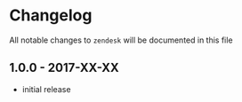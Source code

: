 # Changelog

All notable changes to `zendesk` will be documented in this file

## 1.0.0 - 2017-XX-XX

- initial release
